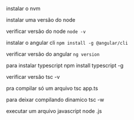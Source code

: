 instalar o nvm

instalar uma versão do node

verificar versão do node
```node -v```

instalar o angular cli
```npm install -g @angular/cli```

verificar versão do angular
```ng version```

para instalar typescript
npm install typescript -g

verificar versão
tsc -v

pra compilar só um arquivo
tsc app.ts

para deixar compilando dinamico
tsc -w

executar um arquivo javascript
node <nome-do-app>.js